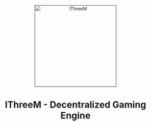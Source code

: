 <div align="center">
  <a href="">
    <img src="https://avatars.githubusercontent.com/u/161312023?s=200&v=4" width="256" height="256" alt="IThreeM" />
  </a>
  <h1>IThreeM - Decentralized Gaming Engine</h1>
</div>
